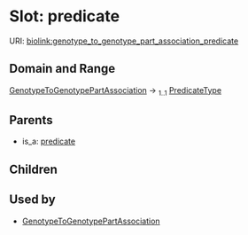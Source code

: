 
# Slot: predicate




URI: [biolink:genotype_to_genotype_part_association_predicate](https://w3id.org/biolink/vocab/genotype_to_genotype_part_association_predicate)


## Domain and Range

[GenotypeToGenotypePartAssociation](GenotypeToGenotypePartAssociation.md) &#8594;  <sub>1..1</sub> [PredicateType](types/PredicateType.md)

## Parents

 *  is_a: [predicate](predicate.md)

## Children


## Used by

 * [GenotypeToGenotypePartAssociation](GenotypeToGenotypePartAssociation.md)
